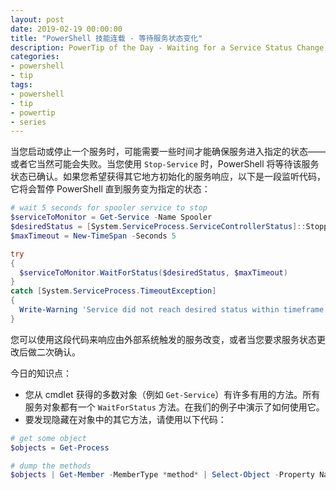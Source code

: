 ```yaml
---
layout: post
date: 2019-02-19 00:00:00
title: "PowerShell 技能连载 - 等待服务状态变化"
description: PowerTip of the Day - Waiting for a Service Status Change
categories:
- powershell
- tip
tags:
- powershell
- tip
- powertip
- series
---
```

当您启动或停止一个服务时，可能需要一些时间才能确保服务进入指定的状态——或者它当然可能会失败。当您使用 `Stop-Service` 时，PowerShell 将等待该服务状态已确认。如果您希望获得其它地方初始化的服务响应，以下是一段监听代码，它将会暂停 PowerShell 直到服务变为指定的状态：

```powershell
# wait 5 seconds for spooler service to stop
$serviceToMonitor = Get-Service -Name Spooler
$desiredStatus = [System.ServiceProcess.ServiceControllerStatus]::Stopped
$maxTimeout = New-TimeSpan -Seconds 5

try
{
  $serviceToMonitor.WaitForStatus($desiredStatus, $maxTimeout)
}
catch [System.ServiceProcess.TimeoutException]
{
  Write-Warning 'Service did not reach desired status within timeframe.'
}
```

您可以使用这段代码来响应由外部系统触发的服务改变，或者当您要求服务状态更改后做二次确认。

今日的知识点：

* 您从 cmdlet 获得的多数对象（例如 `Get-Service`）有许多有用的方法。所有服务对象都有一个 `WaitForStatus` 方法。在我们的例子中演示了如何使用它。
* 要发现隐藏在对象中的其它方法，请使用以下代码：

```powershell
# get some object 
$objects = Get-Process 

# dump the methods
$objects | Get-Member -MemberType *method* | Select-Object -Property Name, Definition
```

<!--本文国际来源：[Waiting for a Service Status Change](https://community.idera.com/database-tools/powershell/powertips/b/tips/posts/waiting-for-a-service-status-change)-->
